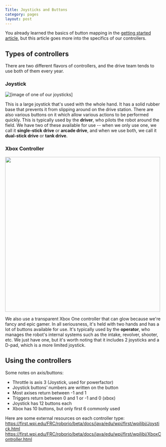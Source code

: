 ```yaml
---
Title: Joysticks and Buttons
category: pages
layout: post
---
```


You already learned the basics of button mapping in the [getting started article](https://github.com/Team2530/Documentation/wiki/Getting-started-with-the-robot), but this article goes more into the specifics of our controllers.

## Types of controllers
There are two different flavors of controllers, and the drive team tends to use both of them every year.

### Joystick
![[image of one of our joysticks]](https://images-na.ssl-images-amazon.com/images/I/414X2Z0A7TL._SY450_.jpg)

This is a large joystick that's used with the whole hand. It has a solid rubber base that prevents it from slipping around on the drive station. There are also various buttons on it which allow various actions to be performed quickly. This is typically used by the **driver**, who pilots the robot around the field. We have two of these available for use -- when we only use one, we call it **single-stick drive** or **arcade drive**, and when we use both, we call it **dual-stick drive** or **tank drive**.

### Xbox Controller
<img src="https://i.pinimg.com/originals/dc/4c/03/dc4c035665fe971d23b573594aff1d3d.jpg" width="500">

We also use a transparent Xbox One controller that can glow because we're fancy and epic gamer. In all seriousness, it's held with two hands and has a lot of buttons available for use. It's typically used by the **operator**, who manages the robot's internal systems such as the intake, revolver, shooter, etc. We just have one, but it's worth noting that it includes 2 joysticks and a D-pad, which is a more limited joystick.

## Using the controllers
Some notes on axis/buttons:
* Throttle is axis 3 (Joystick, used for powerfactor)
* Joystick buttons’ numbers are written on the button
* Most axises return between -1 and 1
* Triggers return between 0 and 1 or -1 and 0 (xbox)
* Joystick has 12 buttons each
* Xbox has 10 buttons, but only first 6 commonly used

Here are some external resources on each controller type:  
https://first.wpi.edu/FRC/roborio/beta/docs/java/edu/wpi/first/wpilibj/Joystick.html  
https://first.wpi.edu/FRC/roborio/beta/docs/java/edu/wpi/first/wpilibj/XboxController.html